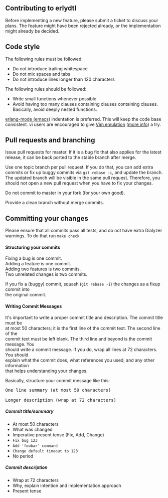 Contributing to erlydtl
-----------------------

Before implementing a new feature, please submit a ticket to discuss
your plans. The feature might have been rejected already, or the
implementation might already be decided.


Code style
----------

The following rules must be followed:
 * Do not introduce trailing whitespace
 * Do not mix spaces and tabs
 * Do not introduce lines longer than 120 characters

The following rules should be followed:
 * Write small functions whenever possible
 * Avoid having too many clauses containing clauses containing
   clauses.  Basically, avoid deeply nested functions.

[erlang-mode (emacs)](http://www.erlang.org/doc/man/erlang.el.html)
indentation is preferred. This will keep the code base consistent. vi
users are encouraged to give
[Vim emulation](http://emacswiki.org/emacs/Evil)
([more info](https://gitorious.org/evil/pages/Home)) a try.


Pull requests and branching
---------------------------

Issue pull requests for master. If it is a bug fix that also applies
for the latest release, it can be back ported to the stable branch
after merge.

Use one topic branch per pull request. If you do that, you can add
extra commits or fix up buggy commits via `git rebase -i`, and update
the branch. The updated branch will be visible in the same pull
request. Therefore, you should not open a new pull request when you
have to fix your changes.

Do not commit to master in your fork (for your own good).

Provide a clean branch without merge commits.


Committing your changes
-----------------------

Please ensure that all commits pass all tests, and do not have extra Dialyzer warnings.
To do that run `make check`.

#### Structuring your commits

Fixing a bug is one commit.  
Adding a feature is one commit.  
Adding two features is two commits.  
Two unrelated changes is two commits.

If you fix a (buggy) commit, squash (`git rebase -i`) the changes as a fixup commit into  
the original commit.

#### Writing Commit Messages

It's important to write a proper commit title and description. The commit title must be  
at most 50 characters; it is the first line of the commit text. The second line of the  
commit text must be left blank. The third line and beyond is the commit message. You  
should write a commit message. If you do, wrap all lines at 72 characters. You should  
explain what the commit does, what references you used, and any other information  
that helps understanding your changes.

Basically, structure your commit message like this:

<pre>
One line summary (at most 50 characters)

Longer description (wrap at 72 characters)
</pre>

##### Commit title/summary

* At most 50 characters
* What was changed
* Imperative present tense (Fix, Add, Change)
 * `Fix bug 123`
 * `Add 'foobar' command`
 * `Change default timeout to 123`
* No period

##### Commit description

* Wrap at 72 characters
* Why, explain intention and implementation approach
* Present tense
